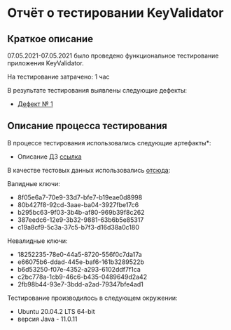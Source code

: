 # Отчёт о тестировании KeyValidator

## Краткое описание

07.05.2021-07.05.2021 было проведено функциональное тестирование  приложения KeyValidator.

На тестирование затрачено: 1 час

В результате тестирования выявлены следующие дефекты:
* [Дефект № 1](https://github.com/aidthebest/java-1.2/issues/1)


## Описание процесса тестирования

В процессе тестирования использовались следующие артефакты*:
* Описание ДЗ [ссылка](https://github.com/netology-code/javaqa-homeworks/blob/master/intro/user-manual.md)

В качестве тестовых данных использовались [отсюда](hhttps://github.com/netology-code/javaqa-homeworks/blob/master/intro/user-manual.md):

Валидные ключи:

* 8f05e6a7-70e9-33d7-bfe7-b19eae0d8998
* 80b427f8-92cd-3aae-ba04-3927fbe17c6
* b295bc63-9f03-3b4b-af80-969b39f8c262
* 387eedc6-12e9-3b32-9881-63b6b5e85317
* c19a8cf9-5c3a-37c5-b7f3-d16d38a0c180

Невалидные ключи:

* 18252235-78e0-44a5-8720-556f0c7da17a
* e66075b6-ddad-445e-baf6-161b3289522b
* b6d53250-f07e-4352-a293-6102ddf7f1ca
* c2bc778a-1cb9-46c6-b435-0489649d2a42
* 2fb98b44-93e7-3bdd-a2ad-79347bfe4ad1


Тестирование производилось в следующем окружении:
* Ubuntu 20.04.2 LTS 64-bit
* версия Java - 11.0.11
